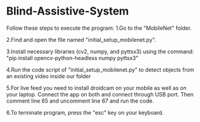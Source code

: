 # Blind-Assistive-System
Follow these steps to execute the program:
1.Go to the "MobileNet" folder.

2.Find and open the file named "initial_setup_mobilenet.py".

3.Install necessary libraries (cv2, numpy, and pyttsx3) using the command:
"pip install opencv-python-headless numpy pyttsx3" 

4.Run the code script of "initial_setup_mobilenet.py" to detect objects from an existing video inside our folder

5.For live feed you need to install droidcam on your mobile as well as on your laptop. Connect the app on both and connect through USB port. Then comment line 65 and uncomment line 67 and run the code.

6.To terminate program, press the "esc" key on your keyboard.
